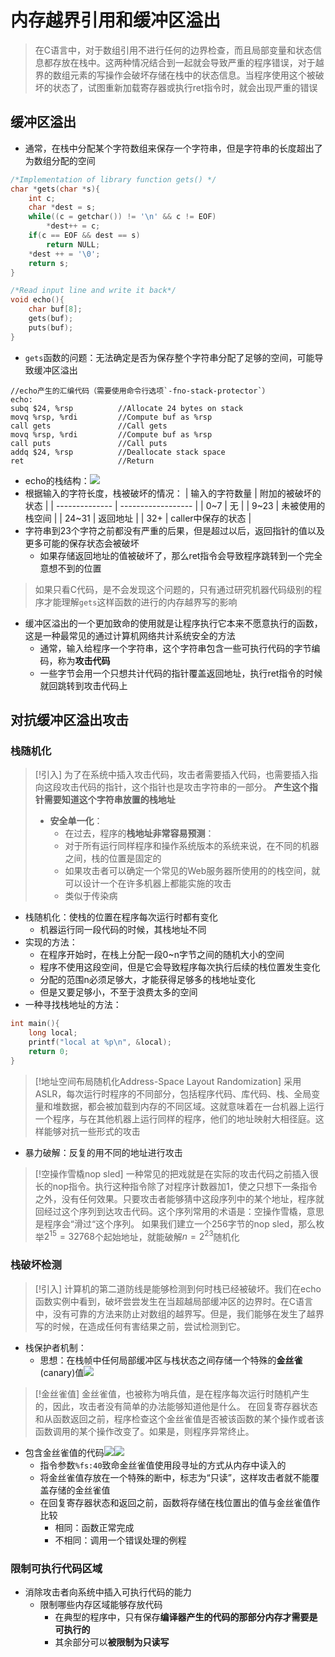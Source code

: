 # 内存越界引用和缓冲区溢出
> 在C语言中，对于数组引用不进行任何的边界检查，而且局部变量和状态信息都存放在栈中。这两种情况结合到一起就会导致严重的程序错误，对于越界的数组元素的写操作会破坏存储在栈中的状态信息。当程序使用这个被破坏的状态了，试图重新加载寄存器或执行ret指令时，就会出现严重的错误
## 缓冲区溢出
- 通常，在栈中分配某个字符数组来保存一个字符串，但是字符串的长度超出了为数组分配的空间
```C
/*Implementation of library function gets() */
char *gets(char *s){
	int c;
	char *dest = s;
	while((c = getchar()) != '\n' && c != EOF)
		*dest++ = c;
	if(c == EOF && dest == s)
		return NULL;
	*dest ++ = '\0';
	return s;
}

/*Read input line and write it back*/
void echo(){
	char buf[8];
	gets(buf);
	puts(buf);
}
```
- `gets`函数的问题：无法确定是否为保存整个字符串分配了足够的空间，可能导致缓冲区溢出
```assembly
//echo产生的汇编代码（需要使用命令行选项`-fno-stack-protector`）
echo: 
subq $24, %rsp          //Allocate 24 bytes on stack
movq %rsp, %rdi         //Compute buf as %rsp
call gets               //Call gets
movq %rsp, %rdi         //Compute buf as %rsp
call puts               //Call puts
addq $24, %rsp          //Deallocate stack space
ret                     //Return
```
- echo的栈结构：![](https://jiunian-pic-1310185536.cos.ap-nanjing.myqcloud.com/picgo%2F20230103213548.png)
- 根据输入的字符长度，栈被破坏的情况：
| 输入的字符数量 | 附加的被破坏的状态 |
| -------------- | ------------------ |
| 0~7            | 无                 |
| 9~23           | 未被使用的栈空间   |
| 24~31          | 返回地址           |
| 32+            | caller中保存的状态 |
- 字符串到23个字符之前都没有严重的后果，但是超过以后，返回指针的值以及更多可能的保存状态会被破坏
	- 如果存储返回地址的值被破坏了，那么ret指令会导致程序跳转到一个完全意想不到的位置
> 如果只看C代码，是不会发现这个问题的，只有通过研究机器代码级别的程序才能理解`gets`这样函数的进行的内存越界写的影响

- 缓冲区溢出的一个更加致命的使用就是让程序执行它本来不愿意执行的函数，这是一种最常见的通过计算机网络共计系统安全的方法
	- 通常，输入给程序一个字符串，这个字符串包含一些可执行代码的字节编码，称为**攻击代码**
	- 一些字节会用一个只想共计代码的指针覆盖返回地址，执行ret指令的时候就回跳转到攻击代码上

## 对抗缓冲区溢出攻击
### 栈随机化
> [!引入]
> 为了在系统中插入攻击代码，攻击者需要插入代码，也需要插入指向这段攻击代码的指针，这个指针也是攻击字符串的一部分。
> **产生这个指针需要知道这个字符串放置的栈地址**
> - **安全单一化**：
> 	- 在过去，程序的**栈地址非常容易预测**：
> 	- 对于所有运行同样程序和操作系统版本的系统来说，在不同的机器之间，栈的位置是固定的
> 	- 如果攻击者可以确定一个常见的Web服务器所使用的的栈空间，就可以设计一个在许多机器上都能实施的攻击
> 	- 类似于传染病

- 栈随机化：使栈的位置在程序每次运行时都有变化
	- 机器运行同一段代码的时候，其栈地址不同
- 实现的方法：
	- 在程序开始时，在栈上分配一段0~n字节之间的随机大小的空间
	- 程序不使用这段空间，但是它会导致程序每次执行后续的栈位置发生变化
	- 分配的范围n必须足够大，才能获得足够多的栈地址变化
	- 但是又要足够小，不至于浪费太多的空间
- 一种寻找栈地址的方法：
```c
int main(){
	long local;
	printf("local at %p\n", &local);
	return 0;
}
```

> [!地址空间布局随机化Address-Space Layout Randomization]
> 采用ASLR，每次运行时程序的不同部分，包括程序代码、库代码、栈、全局变量和堆数据，都会被加载到内存的不同区域。这就意味着在一台机器上运行一个程序，与在其他机器上运行同样的程序，他们的地址映射大相径庭。这样能够对抗一些形式的攻击

- 暴力破解：反复的用不同的地址进行攻击
> [!空操作雪橇nop sled]
> 一种常见的把戏就是在实际的攻击代码之前插入很长的nop指令。执行这种指令除了对程序计数器加1，使之只想下一条指令之外，没有任何效果。只要攻击者能够猜中这段序列中的某个地址，程序就回经过这个序列到达攻击代码。这个序列常用的术语是：空操作雪橇，意思是程序会“滑过“这个序列。
> 如果我们建立一个256字节的nop sled，那么枚举$2^{15} = 32768$个起始地址，就能破解$n=2^{23}$随机化

### 栈破坏检测
> [!引入]
> 计算机的第二道防线是能够检测到何时栈已经被破坏。我们在echo函数实例中看到，破坏尝尝发生在当超越局部缓冲区的边界时。在C语言中，没有可靠的方法来防止对数组的越界写。但是，我们能够在发生了越界写的时候，在造成任何有害结果之前，尝试检测到它。
- 栈保护者机制：
	- 思想：在栈帧中任何局部缓冲区与栈状态之间存储一个特殊的**金丝雀**(canary)值![](https://jiunian-pic-1310185536.cos.ap-nanjing.myqcloud.com/picgo%2F20230104221747.png)
> [!金丝雀值]
> 金丝雀值，也被称为哨兵值，是在程序每次运行时随机产生的，因此，攻击者没有简单的办法能够知道他是什么。
> 在回复寄存器状态和从函数返回之前，程序检查这个金丝雀值是否被该函数的某个操作或者该函数调用的某个操作改变了。如果是，则程序异常终止。

- 包含金丝雀值的代码![](https://jiunian-pic-1310185536.cos.ap-nanjing.myqcloud.com/picgo%2F20230104222249.png)![](https://jiunian-pic-1310185536.cos.ap-nanjing.myqcloud.com/picgo%2F20230104222305.png)
	- 指令参数`%fs:40`致命金丝雀值使用段寻址的方式从内存中读入的
	- 将金丝雀值存放在一个特殊的断中，标志为“只读”，这样攻击者就不能覆盖存储的金丝雀值
	- 在回复寄存器状态和返回之前，函数将存储在栈位置出的值与金丝雀值作比较
		- 相同：函数正常完成
		- 不相同：调用一个错误处理的例程

### 限制可执行代码区域
- 消除攻击者向系统中插入可执行代码的能力
	- 限制哪些内存区域能够存放代码
		- 在典型的程序中，只有保存**编译器产生的代码的那部分内存才需要是可执行的**
		- 其余部分可以**被限制为只读写**